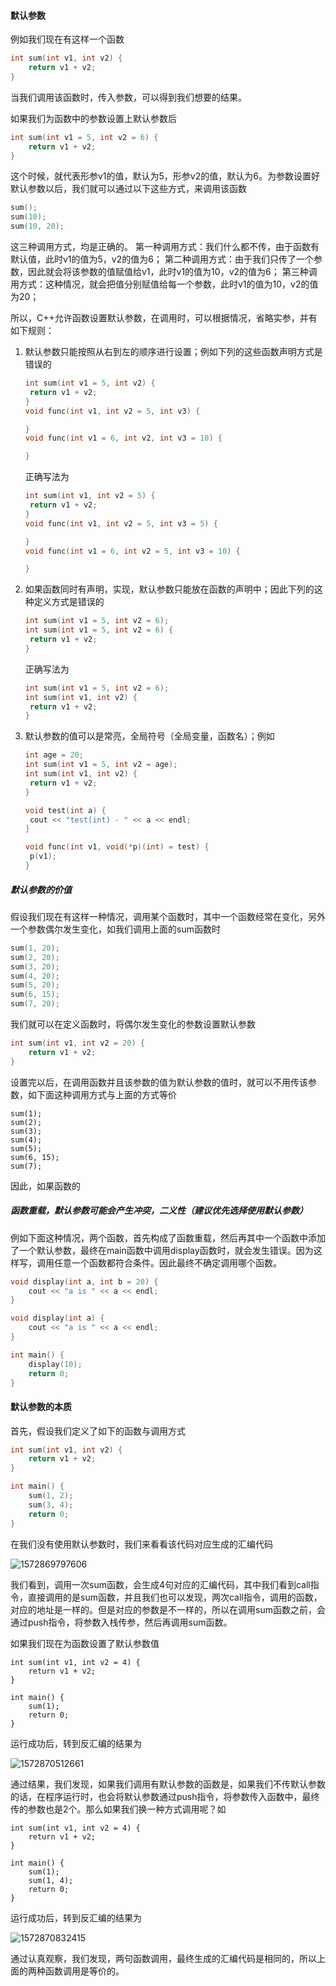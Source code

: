 #### 默认参数

例如我们现在有这样一个函数

```C++
int sum(int v1, int v2) {
	return v1 + v2;
}
```

当我们调用该函数时，传入参数，可以得到我们想要的结果。

如果我们为函数中的参数设置上默认参数后

```C++
int sum(int v1 = 5, int v2 = 6) {
	return v1 + v2;
}
```

这个时候，就代表形参v1的值，默认为5，形参v2的值，默认为6。为参数设置好默认参数以后，我们就可以通过以下这些方式，来调用该函数

```c++
sum();
sum(10);
sum(10, 20);
```

这三种调用方式，均是正确的。
第一种调用方式：我们什么都不传，由于函数有默认值，此时v1的值为5，v2的值为6；
第二种调用方式：由于我们只传了一个参数，因此就会将该参数的值赋值给v1，此时v1的值为10，v2的值为6；
第三种调用方式：这种情况，就会把值分别赋值给每一个参数，此时v1的值为10，v2的值为20；

所以，C++允许函数设置默认参数，在调用时，可以根据情况，省略实参，并有如下规则：

1. 默认参数只能按照从右到左的顺序进行设置；例如下列的这些函数声明方式是错误的

   ```C++
   int sum(int v1 = 5, int v2) {
   	return v1 + v2;
   }
   void func(int v1, int v2 = 5, int v3) {
   
   }
   void func(int v1 = 6, int v2, int v3 = 10) {
   
   }
   ```

   正确写法为

   ```C++
   int sum(int v1, int v2 = 5) {
   	return v1 + v2;
   }
   void func(int v1, int v2 = 5, int v3 = 5) {
   
   }
   void func(int v1 = 6, int v2 = 5, int v3 = 10) {
   
   }
   ```

   

2. 如果函数同时有声明，实现，默认参数只能放在函数的声明中；因此下列的这种定义方式是错误的

   ```C++
   int sum(int v1 = 5, int v2 = 6);
   int sum(int v1 = 5, int v2 = 6) {
   	return v1 + v2;
   }
   ```

   正确写法为

   ```C++
   int sum(int v1 = 5, int v2 = 6);
   int sum(int v1, int v2) {
   	return v1 + v2;
   }
   ```

   

3. 默认参数的值可以是常亮，全局符号（全局变量，函数名）；例如

   ```C++
   int age = 20;
   int sum(int v1 = 5, int v2 = age);
   int sum(int v1, int v2) {
   	return v1 + v2;
   }
   
   void test(int a) {
   	cout << "test(int) - " << a << endl;
   }
   
   void func(int v1, void(*p)(int) = test) {
   	p(v1);
   }
   ```

##### 默认参数的价值

假设我们现在有这样一种情况，调用某个函数时，其中一个函数经常在变化，另外一个参数偶尔发生变化，如我们调用上面的sum函数时

```C++
sum(1, 20);
sum(2, 20);
sum(3, 20);
sum(4, 20);
sum(5, 20);
sum(6, 15);
sum(7, 20);
```

我们就可以在定义函数时，将偶尔发生变化的参数设置默认参数

```C++
int sum(int v1, int v2 = 20) {
	return v1 + v2;
}
```

设置完以后，在调用函数并且该参数的值为默认参数的值时，就可以不用传该参数，如下面这种调用方式与上面的方式等价

```
sum(1);
sum(2);
sum(3);
sum(4);
sum(5);
sum(6, 15);
sum(7);
```

因此，如果函数的

##### 函数重载，默认参数可能会产生冲突，二义性（建议优先选择使用默认参数）

例如下面这种情况，两个函数，首先构成了函数重载，然后再其中一个函数中添加了一个默认参数，最终在main函数中调用display函数时，就会发生错误。因为这样写，调用任意一个函数都符合条件。因此最终不确定调用哪个函数。

```C++
void display(int a, int b = 20) {
	cout << "a is " << a << endl;
}

void display(int a) {
	cout << "a is " << a << endl;
}

int main() {
	display(10);
	return 0;
}
```

#### 默认参数的本质

首先，假设我们定义了如下的函数与调用方式

```C++
int sum(int v1, int v2) {
	return v1 + v2;
}

int main() {
	sum(1, 2);
	sum(3, 4);
    return 0;
}
```

在我们没有使用默认参数时，我们来看看该代码对应生成的汇编代码

![1572869797606](https://github.com/MSTGit/CPPNOTE/blob/master/DefaultParam/Resource/1572869797606.png)

我们看到，调用一次sum函数，会生成4句对应的汇编代码，其中我们看到call指令，直接调用的是sum函数，并且我们也可以发现，两次call指令，调用的函数，对应的地址是一样的。但是对应的参数是不一样的，所以在调用sum函数之前，会通过push指令，将参数入栈传参，然后再调用sum函数。

如果我们现在为函数设置了默认参数值

```
int sum(int v1, int v2 = 4) {
	return v1 + v2;
}

int main() {
	sum(1);
	return 0;
}
```

运行成功后，转到反汇编的结果为

![1572870512661](https://github.com/MSTGit/CPPNOTE/blob/master/DefaultParam/Resource/1572870512661.png)

通过结果，我们发现，如果我们调用有默认参数的函数是，如果我们不传默认参数的话，在程序运行时，也会将默认参数通过push指令，将参数传入函数中，最终传的参数也是2个。那么如果我们换一种方式调用呢？如

```
int sum(int v1, int v2 = 4) {
	return v1 + v2;
}

int main() {
	sum(1);
	sum(1, 4);
	return 0;
}
```

运行成功后，转到反汇编的结果为

![1572870832415](https://github.com/MSTGit/CPPNOTE/blob/master/DefaultParam/Resource/1572870832415.png)

通过认真观察，我们发现，两句函数调用，最终生成的汇编代码是相同的，所以上面的两种函数调用是等价的。